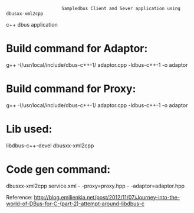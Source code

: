                          Sampledbus Client and Sever application using dbusxx-xml2cpp
c++ dbus application

Build command for Adaptor:
==========================
g++ -I/usr/local/include/dbus-c++-1/ adaptor.cpp -ldbus-c++-1 -o adaptor

Build command for Proxy:
========================
g++ -I/usr/local/include/dbus-c++-1/ adaptor.cpp -ldbus-c++-1 -o adaptor

Lib used:
=========
libdbus-c++-devel
dbusxx-xml2cpp

Code gen command:
================
dbusxx-xml2cpp service.xml - -proxy=proxy.hpp - -adaptor=adaptor.hpp

Reference:
http://blog.emilienkia.net/post/2012/11/07/Journey-into-the-world-of-DBus-for-C-(part-2)-attempt-around-libdbus-c
